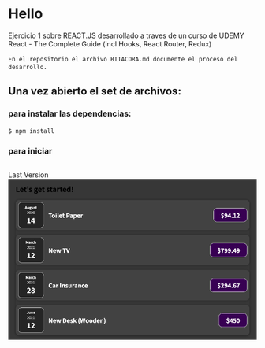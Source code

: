 # Hello 
Ejercicio 1 sobre REACT.JS desarrollado a traves de un curso de UDEMY 
React - The Complete Guide (incl Hooks, React Router, Redux)
```
En el repositorio el archivo BITACORA.md documente el proceso del desarrollo.
```

## Una vez abierto el set de archivos:

### para instalar las dependencias:
```
$ npm install
```
### para iniciar
```

```

<p>
Last Version
 <img src="https://raw.githubusercontent.com/adaschuler/React-Study1/master/src/img/v02.png"/>
</p>